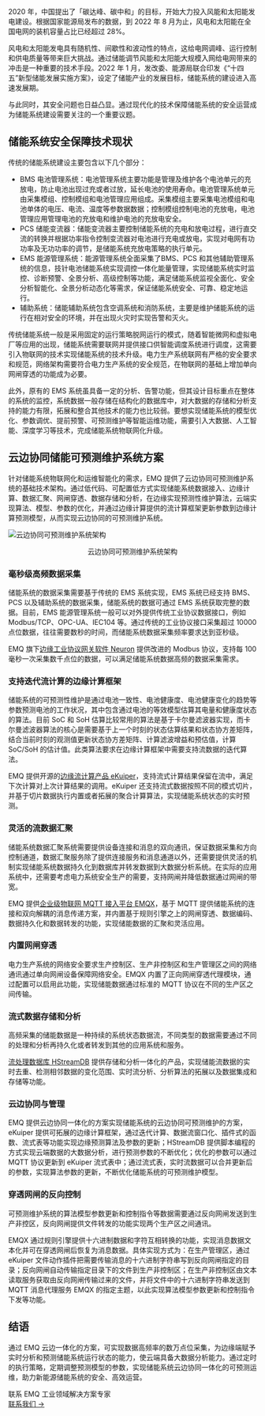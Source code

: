 2020 年，中国提出了「碳达峰、碳中和」的目标，开始大力投入风能和太阳能发电建设。根据国家能源局发布的数据，到 2022 年 8 月为止，风电和太阳能在全国电网的装机容量占比已经超过 28%。

风电和太阳能发电具有随机性、间歇性和波动性的特点，这给电网调峰、运行控制和供电质量等带来巨大挑战。通过储能调节风能和太阳能大规模入网给电网带来的冲击是一种重要的技术手段。2022 年 1 月，发改委、能源局联合印发《“十四五”新型储能发展实施方案》，设定了储能产业的发展目标，储能系统的建设进入高速发展期。

与此同时，其安全问题也日益凸显。通过现代化的技术保障储能系统的安全运营成为储能系统建设需要关注的一个重要议题。

## 储能系统安全保障技术现状

传统的储能系统建设主要包含以下几个部分：

- BMS 电池管理系统：电池管理系统主要功能是管理及维护各个电池单元的充放电，防止电池出现过充或者过放，延长电池的使用寿命。电池管理系统单元由采集模组、控制模组和电池管理应用组成。采集模组主要采集电池模组和电池单体的电压、电流、温度等参数据数据；控制模组控制电池的充放电，电池管理应用管理电池的充放电和维护电池的充放电安全。
- PCS 储能变流器：储能变流器主要控制储能系统的充电和放电过程，进行直交流的转换并根据功率指令控制变流器对电池进行充电或放电，实现对电网有功功率及无功功率的调节，是储能系统充放电策略的执行单元。
- EMS 能源管理系统：能源管理系统全面采集了BMS、PCS 和其他辅助管理系统的信息，技针电池储能系统实现调控一体化能量管理，实现储能系统实时监控、诊断预警、全景分析、高级控制等功能，满足储能系统监视全面化、安全分析智能化、全景分析动态化等需求，保证储能系统安全、可靠、稳定地运行。
- 辅助系统：储能辅助系统包含空调系统和消防系统，主要是维护储能系统的运行在相对安全的环境，并在出现火灾时实现告警和灭火。

传统储能系统一般是采用固定的运行策略脱网运行的模式，随着智能微网和虚拟电厂等应用的出现，储能系统需要联网并提供接口供智能调度系统进行调度，这需要引入物联网的技术实现储能系统的技术升级。电力生产系统联网有严格的安全要求和规范，网络架构需要符合电力生产系统的安全规范，在物联网的基础上增加单向网闸穿透的功能成为必要。

此外，原有的 EMS 系统虽具备一定的分析、告警功能，但其设计目标重点在整体的系统的监控，系统数据一般存储在结构化的数据库中，对大数据的存储和分析支持的能力有限，拓展和整合其他技术的能力也比较弱。要想实现储能系统的模型优化、参数调优、提前预警、可预测维护等智能运维功能，需要引入大数据、人工智能、深度学习等技术，完成储能系统物联网化升级。

## 云边协同储能可预测维护系统方案

针对储能系统物联网化和运维智能化的需求，EMQ 提供了云边协同可预测维护系统的基础技术架构。通过低代码、可配置低方式实现储能系统数据接入、边缘计算、数据汇聚、网闸穿透、数据存储和分析，在边缘实现预测性维护算法，云端实现算法、模型、参数的优化，并通过边缘计算提供的流计算框架更新参数到边缘计算预测模型，从而实现云边协同的可预测维护系统。

![云边协同可预测维护系统架构](https://assets.emqx.com/images/2a92471627094189a5cce31585bf7652.png)

<center>云边协同可预测维护系统架构</center>


### 毫秒级高频数据采集

储能系统的数据采集需要基于传统的 EMS 系统实现，EMS 系统已经支持 BMS、PCS 以及辅助系统的数据采集，储能系统的数据可通过 EMS 系统获取完整的数据。目前，EMS 能源管理系统一般可以对外提供传统工业协议数据接口，例如 Modbus/TCP、OPC-UA、IEC104 等。通过传统的工业协议接口采集超过 10000点位数据，往往需要数秒的时间，而储能系统数据采集频率要求达到亚秒级。

EMQ 旗下[边缘工业协议网关软件 Neuron](https://www.emqx.com/zh/products/neuron) 提供改进的 Modbus 协议，支持每 100 毫秒一次采集数千点位的数据，可以满足储能系统数据高频的数据采集需求。

### 支持迭代流计算的边缘计算框架

储能系统的可预测性维护是通过电池一致性、电池健康度、电池健康变化的趋势等参数预测电池的工作状况，其中包含通过电池的等效模型估算其电量和健康度状态的算法。目前 SoC 和 SoH 估算比较常用的算法是基于卡尔曼滤波器实现，而卡尔曼滤波器算法的核心是需要基于上一个时刻的状态估算结果和状态协方差矩阵，结合当前时刻的观测值更新状态协方差矩阵、计算滤波增益和预估值，计算 SoC/SoH 的估计值。此类算法要求在边缘计算框架中需要支持流数据的迭代算法。

EMQ 提供开源的[边缘流计算产品 eKuiper](https://ekuiper.org/zh)，支持流式计算结果保留在流中，满足下次计算对上次计算结果的调用。eKuiper 还支持流式数据按照不同的模式切片，并基于切片数据执行内置或者拓展的聚合计算算法，实现储能系统状态的实时预测。

### 灵活的流数据汇聚

储能系统数据汇聚系统需要提供设备连接和消息的双向通讯，保证数据采集和方向控制通道，数据汇聚服务除了提供连接服务和消息通道以外，还需要提供灵活的机制实现储能系统数据持久化到数据库并转发数据到大数据分析系统。在实际的应用系统中，还需要考虑电力系统安全生产的需要，支持网闸并降低数据通过网闸的带宽。

EMQ 提供[企业级物联网 MQTT 接入平台 EMQX](https://www.emqx.com/zh/products/emqx)，基于 MQTT 提供储能系统的连接和双向解耦的消息传递方案，并内置基于规则引擎之上的网闸穿透、数据编码、数据持久化和数据转发的功能，实现储能数据的汇聚和灵活应用。

### 内置网闸穿透

电力生产系统的网络安全要求生产控制区、生产非控制区和生产管理区之间的网络通讯通过单向网闸设备保障网络安全。EMQX 内置了正向网闸穿透代理模块，通过配置可以启用此功能，实现储能数据通过标准的 MQTT 协议在不同的生产区之间传输。

### 流式数据存储和分析

高频采集的储能数据是一种持续的系统状态数据流，不同类型的数据需要通过不同的处理和分析再持久化或者转发到其他的应用系统和服务。

[流处理数据库 HStreamDB](https://hstream.io/zh) 提供存储和分析一体化的产品，实现储能流数据的实时去重、检测相邻数据的变化范围、实时流分析、分析算法的拓展以及数据集成和存储等功能。

### 云边协同与管理

EMQ 提供云边协同一体化的方案实现储能系统的云边协同可预测维护的方案，eKuiper 提供可拓展的边缘计算框架，通过迭代计算、数据流窗口化、插件式的函数、流式表等功能实现边缘预测算法及参数的更新；HStreamDB 提供脚本编程的方式实现云端数据的大数据分析，进行预测参数的不断优化；优化的参数可以通过 MQTT 协议更新到 eKuiper 流式表中；通过流式表，实时流数据可以合并更新后的参数，实现算法参数的更新，不断优化储能系统的可预测维护模型。 

### 穿透网闸的反向控制

可预测维护系统的算法模型参数更新和控制指令等数据需要通过反向网闸发送到生产非控区，反向网闸提供文件转发的功能实现两个生产区之间通讯。

EMQX 通过规则引擎提供十六进制数据和字符互相转换的功能，实现消息数据文本化并可在穿透网闸后恢复为消息数据。具体实现方式为：在生产管理区，通过 eKuiper 文件动作插件把需要传输消息的十六进制字符串写到反向网闸指定的目录；反向网闸自动传输指定目录下的文件到生产非控制区；在生产非控制区由文本读取服务获取由反向网闸传输过来的文件，并将文件中的十六进制字符串发送到 MQTT 消息代理服务 EMQX 的指定主题，以此实现算法模型参数更新和控制指令下发等功能。

## 结语

通过 EMQ 云边一体化的方案，可实现数据高频率的数万点位采集，为边缘端赋予实时分析和预测储能系统运行状态的能力，使云端具备大数据分析能力。通过定时的执行策略，定期调整预测模型的参数，实现储能系统云边协同一体化的可预测运维，助力新能源储能系统的安全、高效运营。



<section class="promotion">
    <div>
        联系 EMQ 工业领域解决方案专家
    </div>
    <a href="https://www.emqx.com/zh/contact?product=solutions" class="button is-gradient px-5">联系我们 →</a>
</section>
